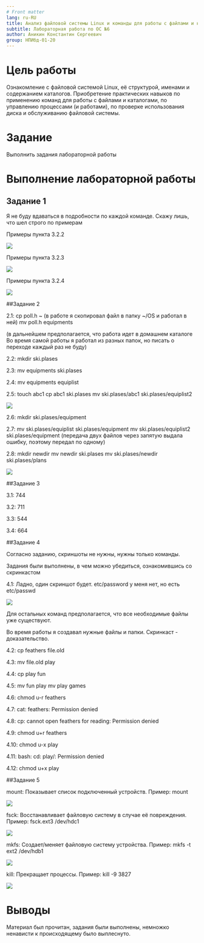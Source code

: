 ```yaml
---
# Front matter
lang: ru-RU
title: Анализ файловой системы Linux и команды для работы с файлами и каталогами
subtitle: Лабораторная работа по ОС №6
author: Аникин Константин Сергеевич
group: НПИбд-01-20
---
```


# Цель работы

Ознакомление с файловой системой Linux, её структурой, именами и содержанием каталогов. 
Приобретение практических навыков по применению команд для работы с файлами и каталогами, 
по управлению процессами (и работами), по проверке использования диска 
и обслуживанию файловой системы.

# Задание

Выполнить задания лабораторной работы


# Выполнение лабораторной работы

## Задание 1

Я не буду вдаваться в подробности по каждой команде. Скажу лишь, что шел строго по примерам

Примеры пункта 3.2.2

![](images/1.png)

Примеры пункта 3.2.3

![](images/2.png)

Примеры пункта 3.2.4

![](images/3.png)

##Задание 2

2.1: cp poll.h ~ (в работе я скопировал файл в папку ~/OS и работал в ней)
	 mv poll.h equipments

(в дальнейшем предполагается, что работа идет в домашнем каталоге
Во время самой работы я работал из разных папок, но писать о переходе каждый раз не буду)

2.2: mkdir ski.plases

2.3: mv equipments ski.plases

2.4: mv equipments equiplist

2.5: touch abc1
	 cp abc1 ski.plases
	 mv ski.plases/abc1 ski.plases/equiplist2
	 
![](images/4.png)

2.6: mkdir ski.plases/equipment

2.7: mv ski.plases/equiplist ski.plases/equipment
	 mv ski.plases/equiplist2 ski.plases/equipment
(передача двух файлов через запятую выдала ошибку, поэтому передал по одному)

2.8: mkdir newdir
	 mv newdir ski.plases
	 mv ski.plases/newdir ski.plases/plans
	 
![](images/5.png)

##Задание 3

3.1: 744

3.2: 711

3.3: 544

3.4: 664

##Задание 4

Согласно заданию, скриншоты не нужны, нужны только команды. 

Задания были выполнены, в чем можно убедиться, ознакомившись со скринкастом

4.1: Ладно, один скриншот будет. etc/password у меня нет, но есть etc/passwd

![](images/6.png)

Для остальных команд предполагается, что все необходимые файлы уже существуют.

Во время работы я создавал нужные файлы и папки. Скринкаст - доказательство.

4.2: cp feathers file.old

4.3: mv file.old play

4.4: cp play fun

4.5: mv fun play    mv play games

4.6: chmod u-r feathers

4.7: cat: feathers: Permission denied

4.8: cp: cannot open feathers for reading: Permission denied

4.9: chmod u+r feathers

4.10: chmod u-x play

4.11: bash: cd: play/: Permission denied

4.12: chmod u+x play

##Задание 5

mount: Показывает список подключенный устройств. Пример: mount

![](images/7.png)

fsck: Восстанавливает файловую систему в случае её повреждения. Пример: fsck.ext3 /dev/hdc1

![](images/8.png)

mkfs: Создает/меняет файловую систему устройства. Пример: mkfs -t ext2 /dev/hdb1

![](images/9.png)

kill: Прекращает процессы. Пример: kill -9 3827

![](images/10.png)

# Выводы

Материал был прочитан, задания были выполнены, 
немножко ненависти к происходящему было выплеснуто.

